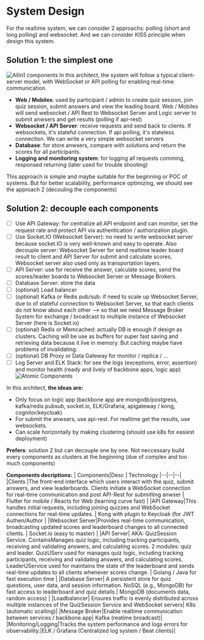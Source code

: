 # System Design

For the realtime system, we can consider 2 approachs: polling (short and long polling) and websocket. And we can consider KISS principle when design this system.

## **Solution 1:** the simplest one

![Allin1 components](https://acbc.jpg)
In this architect, the system will follow a typical client-server model, with WebSocket or API polling for enabling real-time communication.

- **Web / Mobiles**: used by participant / admin to create quiz session, join quiz session, submit answers and view the leading board. Web / Mobiles will send websocket / API Rest to Websocket Server and Logic server to submit anwsers and get results (polling if api-rest)
- **Websocket / API Server**: receive requests and send back to clients. If websockets, it's stateful connection. If api polling, it's stateless connection. We can write a very simple websocket servers
- **Database**: for store anwsers, compare with solutions and return the scores for all participants.
- **Logging and monitoring system**: for logging all requests comming, responsed returning (later used for trouble shooting)

This approach is simple and maybe suitable for the beginning or POC of systems. But for better scalability, performance optimizing, we should see the approach 2 (decouling the components)

## **Solution 2:** decouple each components
- [ ] Use API Gateway: for centralize all API endpoint and can monitor, set the request rate and protect API via authentication / authorization plugin.
- [ ] Use Socket.IO (Websocket Server): no need to write websocket server because socket.IO is very well-known and easy to operate. Also decouple server: Websocket Server for send realtime leader board result to client and API Server for submit and calculate scores. Websocket server also used only as transportation layers.
- [ ] API Server: use for receive the answer, calculate scores, send the scores/leader boards to Websocket Server or Message Brokers.
- [ ] Database Server: store the data
- [ ] (optional) Load balancer
- [ ] (optional) Kafka or Redis pub/sub: if need to scale up Websocket Server, due to of stateful connection to Websocket Server, so that each clients do not know about each other --> so that we need Message Broker System for exchange / broadcast to multiple instance of Websocket Server (here is Socket.io)
- [ ] (optional) Redis or Memcached: actually DB is enough if design as clusters. Caching will be use as buffers for super fast saving and retrieving data because it live in memory. But caching maybe have problems of invalidating.
- [ ] (optional) DB Proxy or Data Gateway for monitor / replica / ...
- [ ] Log Server and ELK Stack: for see the logs (exceptions, error, assertion) and monitor health (ready and lively of backbone apps, logic app)
  ![Atomic Components](https://32323)

In this architect, **the ideas are:**
- Only focus on logic app (backbone app are mongodb/postgress, kafka/redis pubsub, socket.io, ELK/Grafana, apigateway / kong, cognitor/keycloak)
- For submit the anwsers, use api-rest. For realtime get the results, use websockets.
- Can scale horizontally by making clustering (should use k8s for easiest deployment)

**Prefers**: solution 2 but can decouple one by one. Not neccessary build every components as clusters at the beginning (due of complex and too much components)

**Components decriptions:**
|  Components|Desc  | Technology
|--|--|--|
|Clients  |The front-end interface which users interact with the quiz, submit answers, and view leaderboards. Clients initiate a WebSocket connection for real-time communication and post API-Rest for submitting anwser | Flutter for mobile / Reacts for Web (learning curve fast) |
|API Gateway|This handles initial requests, including joining quizzes and WebSocket connections for real-time updates. | Kong with plugin to Keycloak (for JWT Authen/Author |
|Websocket Server|Provides real-time communication, broadcasting updated scores and leaderboard changes to all connected clients. | Socket.io (easy to master) |
|API Server| AKA: QuizSession Service. ContainsManages quiz logic, including tracking participants, receiving and validating answers, and calculating scores. 2 modules: quiz and leader. QuizUServ used for manages quiz logic, including tracking participants, receiving and validating answers, and calculating scores. LeaderUService used for maintains the state of the leaderboard and sends real-time updates to all clients whenever scores change. | Golang / Java for fast execution time |
|Database Server| A persistent store for quiz questions, user data, and session information. NoSQL (e.g., MongoDB) for fast access to leaderboard and quiz details.| MongoDB (documents data, random access) |
|Loadbalancer| Ensures traffic is evenly distributed across multiple instances of the QuizSession Service and WebSocket servers| K8s (automatic scalling)|
|Message Broker|Enable realtime communication between services / backbone app| Kafka (reatime broadcast)|
|Monitoring/Logging|Tracks the system performance and logs errors for observability.|ELK / Grafana (Centralized log system / Beat clients)|





